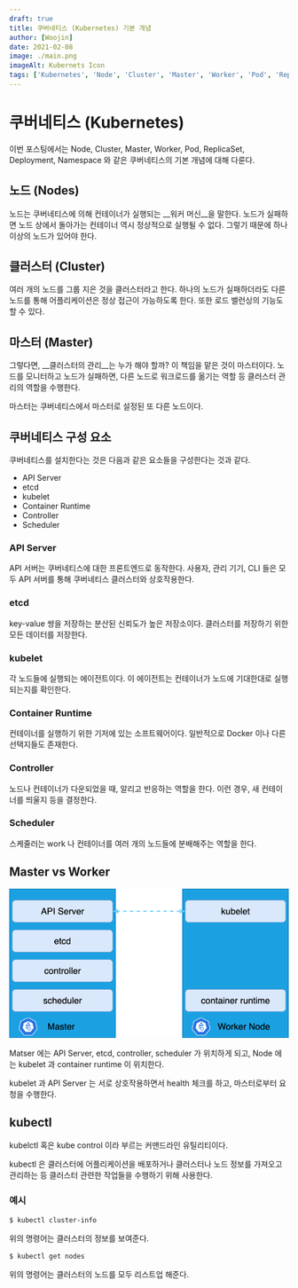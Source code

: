 ```yaml
---
draft: true
title: 쿠버네티스 (Kubernetes) 기본 개념
author: [Woojin]
date: 2021-02-08
image: ./main.png
imageAlt: Kubernets Icon
tags: ['Kubernetes', 'Node', 'Cluster', 'Master', 'Worker', 'Pod', 'ReplicaSet', 'Deployment', 'Namespace']
---
```


# 쿠버네티스 (Kubernetes)

이번 포스팅에서는 Node, Cluster, Master, Worker, Pod, ReplicaSet, Deployment, Namespace 와 같은 쿠버네티스의 기본 개념에 대해 다룬다.

## 노드 (Nodes)

노드는 쿠버네티스에 의해 컨테이너가 실행되는 __워커 머신__을 말한다.
노드가 실패하면 노드 상에서 돌아가는 컨테이너 역시 정상적으로 실행될 수 없다.
그렇기 때문에 하나 이상의 노드가 있어야 한다.

## 클러스터 (Cluster)

여러 개의 노드를 그룹 지은 것을 클러스터라고 한다.
하나의 노드가 실패하더라도 다른 노드를 통해 어플리케이션은 정상 접근이 가능하도록 한다.
또한 로드 밸런싱의 기능도 할 수 있다.

## 마스터 (Master)

그렇다면, __클러스터의 관리__는 누가 해야 할까?
이 책임을 맡은 것이 마스터이다.
노드를 모니터하고 노드가 실패하면, 다른 노드로 워크로드를 옮기는 역할 등 클러스터 관리의 역할을 수행한다.

마스터는 쿠버네티스에서 마스터로 설정된 또 다른 노드이다.

## 쿠버네티스 구성 요소

쿠버네티스를 설치한다는 것은 다음과 같은 요소들을 구성한다는 것과 같다.

- API Server
- etcd
- kubelet
- Container Runtime
- Controller
- Scheduler

### API Server

API 서버는 쿠버네티스에 대한 프론트엔드로 동작한다. 사용자, 관리 기기, CLI 들은 모두 API 서버를 통해 쿠버네티스 클러스터와 상호작용한다.

### etcd

key-value 쌍을 저장하는 분산된 신뢰도가 높은 저장소이다. 클러스터를 저장하기 위한 모든 데이터를 저장한다.

### kubelet

각 노드들에 실행되는 에이전트이다. 이 에이전트는 컨테이너가 노드에 기대한대로 실행되는지를 확인한다.

### Container Runtime

컨테이너를 실행하기 위한 기저에 있는 소프트웨어이다. 일반적으로 Docker 이나 다른 선택지들도 존재한다.

### Controller

노드나 컨테이너가 다운되었을 때, 알리고 반응하는 역할을 한다. 이런 경우, 새 컨테이너를 띄울지 등을 결정한다.

### Scheduler

스케줄러는 work 나 컨테이너를 여러 개의 노드들에 분배해주는 역할을 한다.


## Master vs Worker

![Master vs Worker](./master_vs_worker.png)


Matser 에는 API Server, etcd, controller, scheduler 가 위치하게 되고,
Node 에는 kubelet 과 container runtime 이 위치한다.

kubelet 과 API Server 는 서로 상호작용하면서 health 체크를 하고, 마스터로부터 요청을 수행한다.

## kubectl

kubelctl 혹은 kube control 이라 부르는 커맨드라인 유틸리티이다.

kubectl 은 클러스터에 어플리케이션을 배포하거나 클러스터나 노드 정보를 가져오고 관리하는 등 클러스터 관련한 작업들을 수행하기 위해 사용한다.

### 예시

```bash
$ kubectl cluster-info
```

위의 명령어는 클러스터의 정보를 보여준다.

```bash
$ kubectl get nodes
```

위의 명령어는 클러스터의 노드를 모두 리스트업 해준다.


